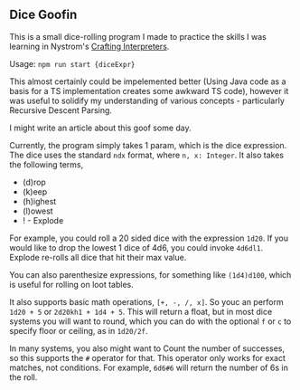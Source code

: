 ## Dice Goofin

This is a small dice-rolling program I made to practice the skills I was learning in Nystrom's [Crafting Interpreters](https://craftinginterpreters.com). 

Usage: `npm run start {diceExpr}`

This almost certainly could be impelemented better (Using Java code as a basis for a TS implementation creates some awkward TS code), however it was useful to solidify my understanding of various concepts - particularly Recursive Descent Parsing.

I might write an article about this goof some day.

Currently, the program simply takes 1 param, which is the dice expression. The dice uses the standard `ndx` format, where `n, x: Integer`. It also takes the following terms,
- (d)rop
- (k)eep
- (h)ighest
- (l)owest
- ! - Explode

For example, you could roll a 20 sided dice with the expression `1d20`. If you would like to drop the lowest 1 dice of 4d6, you could invoke `4d6dl1`. Explode re-rolls all dice that hit their max value.

You can also parenthesize expressions, for something like `(1d4)d100`, which is useful for rolling on loot tables.

It also supports basic math operations, `[+, -, /, x]`. So youc an perform `1d20 + 5` or `2d20kh1 + 1d4 + 5`. This will return a float, but in most dice systems you will want to round, which you can do with the optional `f` or `c` to specify floor or ceiling, as in `1d20/2f`.

In many systems, you also might want to Count the number of successes, so this supports the `#` operator for that. This operator only works for exact matches, not conditions. For example, `6d6#6` will return the number of 6s in the roll.
